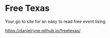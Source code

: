 # Free Texas

Your go to site for an easy to read free event lising

https://danielryne.github.io/freetexas/
